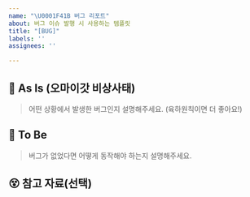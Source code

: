 ```yaml
---
name: "\U0001F41B 버그 리포트"
about: 버그 이슈 발행 시 사용하는 템플릿
title: "[BUG]"
labels: ''
assignees: ''

---
```


## 🤮 As Is (오마이갓 비상사태)
> 어떤 상황에서 발생한 버그인지 설명해주세요. (육하원칙이면 더 좋아요!)

## 🤬 To Be
> 버그가 없었다면 어떻게 동작해야 하는지 설명해주세요.

## 😵 참고 자료(선택)

